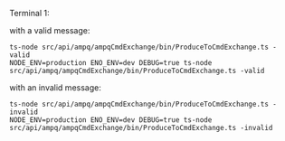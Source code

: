 Terminal 1:

with a valid message:

```
ts-node src/api/ampq/ampqCmdExchange/bin/ProduceToCmdExchange.ts -valid
NODE_ENV=production ENO_ENV=dev DEBUG=true ts-node src/api/ampq/ampqCmdExchange/bin/ProduceToCmdExchange.ts -valid
```

with an invalid message:

```
ts-node src/api/ampq/ampqCmdExchange/bin/ProduceToCmdExchange.ts -invalid
NODE_ENV=production ENO_ENV=dev DEBUG=true ts-node src/api/ampq/ampqCmdExchange/bin/ProduceToCmdExchange.ts -invalid
```

